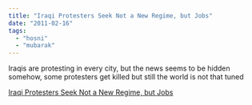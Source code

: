 ```yaml
---
title: "Iraqi Protesters Seek Not a New Regime, but Jobs"
date: "2011-02-16"
tags: 
  - "hosni"
  - "mubarak"
---
```


Iraqis are protesting in every city, but the news seems to be hidden somehow, some protesters get killed but still the world is not that tuned  

  
[Iraqi Protesters Seek Not a New Regime, but Jobs](http://www.nytimes.com/2011/02/15/world/middleeast/15iraq.html?ref=middleeast)
